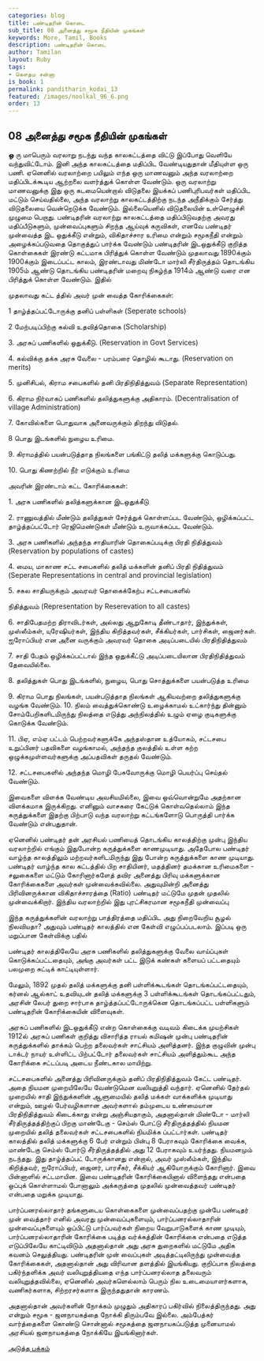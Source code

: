 ```yaml
---
categories: blog
title: பண்டிதரின் கொடை
sub_title: 08 அனைத்து சமூக நீதியின் முகங்கள்
keywords: More, Tamil, Books
description: பண்டிதரின் கொடை
author: Tamilan
layout: Ruby
tags:
- கௌதம சன்னா
is_book: 1
permalink: panditharin_kodai_13
featured: /images/noolkal_96_6.png
order: 13
---
```



## 08 அனைத்து சமூக நீதியின் முகங்கள்

**ஒ** ரு மாபெரும் வரலாறு நடந்து வந்த காலகட்டத்தை விட்டு இப்போது வெளியே வந்துவிட்டோம். இனி அந்த காலகட்டத்தை மதிப்பிட வேண்டியதுதான் மீதியுள்ள ஒரு பணி. ஏனெனில் வரலாற்றை பயிலும் எந்த ஒரு மாணவனும் அந்த வரலாற்றை மதிப்பிடக்கூடிய ஆற்றலை வளர்த்துக் கொள்ள வேண்டும். ஒரு வரலாற்று மாணவனுக்கு இது ஒரு கடமையென்றால் விடுதலை இயக்கப் பணிபுரிபவர்கள் மதிப்பிட மட்டும் செய்வதில்லை, அந்த வரலாற்று காலகட்டத்திற்கு நடந்த அநீதிக்கும் சேர்த்து விடுதலையை வென்றெடுக்க வேண்டும். இல்லையெனில் விடுதலையின் உள்ளெழுச்சி முழுமை பெறாது. பண்டிதரின் வரலாற்று காலகட்டத்தை மதிப்பிடுவதற்கு அவரது மதிப்பீடுகளும், முன்வைப்புகளும் சிறந்த ஆய்வுக் கருவிகள், எனவே பண்டிதர் முன்வைத்த இட ஒதுக்கீடு என்றும், விகிதாச்சார உரிமை என்றும் சமூகநீதி என்றும் அழைக்கப்படுவதை தொகுத்துப் பார்க்க வேண்டும் பண்டிதரின் இடஒதுக்கீடு குறித்த கொள்கைகள் இரண்டு கட்டமாக பிரித்துக் கொள்ள வேண்டும் முதலாவது 1890க்கும் 1900க்கும் இடைப்பட்ட காலம், இரண்டாவது மிண்டோ மார்லி சீர்திருத்தம் தொடங்கிய 1905ம் ஆண்டு தொடங்கிய பண்டிதரின் மறைவு நிகழ்ந்த 1914ம் ஆண்டு வரை என பிரித்துக் கொள்ள வேண்டும். இதில்

முதலாவது கட்ட த்தில் அவர் முன் வைத்த கோரிக்கைகள்:

1 தாழ்த்தப்பட்டோருக்கு தனிப் பள்ளிகள் (Seperate schools)

2 மேற்படிப்பிற்கு கல்வி உதவித்தொகை (Scholarship)

3\. அரசுப் பணிகளில் ஒதுக்கீடு. (Reservation in Govt Services)

4\. கல்விக்கு தக்க அரசு வேலை - பரம்பரை தொழில் கூடாது. (Reservation on merits)

5\. முனிசிபல், கிராம சபைகளில் தனி பிரதிநிதித்துவம் (Separate ﻿Representation)

6\. கிராம நிர்வாகப் பணிகளில் தலித்துகளுக்கு அதிகாரம். (Decentralisation of village Administration)

7\. கோவில்களை பொதுவாக அனைவருக்கும் திறந்து விடுதல்.

8 பொது இடங்களில் நுழைய உரிமை.

9\. கிராமத்தில் பயன்படுத்தாத நிலங்களை பங்கிட்டு தலித் மக்களுக்கு கொடுப்பது.

10\. பொது கிணற்றில் நீர் எடுக்கும் உரிமை

அவரின் இரண்டாம் கட்ட கோரிக்கைகள்:

1\. அரசு பணிகளில் தலித்களுக்கான இடஒதுக்கீடு

2\. ராணுவத்தில் மீண்டும் தலித்துகள் சேர்த்துக் கொள்ளப்பட வேண்டும், ஒழிக்கப்பட்ட தாழ்த்தப்பட்டோர் ரெஜிமெண்டுகள் மீண்டும் உருவாக்கப்பட வேண்டும்.

3\. அரசு பணிகளில் அந்தந்த சாதியாரின் தொகைப்படிக்கு பிரதி நிதித்துவம் (Reservation by populations of castes)

4\. மைய, மாகாண சட்ட சபைகளில் தலித் மக்களின் தனிப் பிரதி நிதித்துவம் (Seperate Representations in central and provincial legislation)

5\. சகல சாதியருக்கும் அவரவர் தொகைக்கேற்ப சட்டசபைகளில்

நிதித்துவம் (Representation by Reserevation to all castes)

6\. சாதிபேதமற்ற திராவிடர்கள், அல்லது ஆறுகோடி தீண்டாதார், இந்துக்கள், முஸ்லீம்கள், யுரேஷியர்கள், இந்திய கிறித்தவர்கள், சீக்கியர்கள், பார்சிகள், ஜைனர்கள். ஐரோப்பியர் என அனை வருக்கும் அவரவர் தொகை அடிப்படையில் பிரதிநிதித்துவம்

7\. சாதி பேதம் ஒழிக்கப்பட்டால் இந்த ஒதுக்கீட்டு அடிப்படையிலான பிரதிநிதித்துவம் தேவையில்லை.

8\. தலித்துகள் பொது இடங்களில், நுழைய, பொது சொத்துக்களை பயன்படுத்த உரிமை

9\. கிராம பொது நிலங்கள், பயன்படுத்தாத நிலங்கள் ஆகியவற்றை தலித்துகளுக்கு வழங்க வேண்டும். ﻿10. நிலம் வைத்துக்கொண்டு உழைக்காமல் உட்கார்ந்து தின்னும் சோம்பேறிகளிடமிருந்து நிலத்தை எடுத்து அந்நிலத்தில் உழும் ஏழை குடிகளுக்கு கொடுக்க வேண்டும்.

11\. பிஏ, எம்ஏ பட்டம் பெற்றவர்களுக்கே அந்தஸ்தான உத்யோகம், சட்டசபை உறுப்பினர் பதவிகளை வழங்காமல், அந்தந்த குலத்தில் உள்ள கற்ற ஒழுக்கமுள்ளவர்களுக்கு அப்பதவிகள் தருதல் வேண்டும்.

12\. சட்டசபைகளில் அந்தந்த மொழி பேசுவோருக்கு மொழி பெயர்ப்பு செய்தல் வேண்டும்.

இவைகளை விளக்க வேண்டிய அவசியமில்லை, இவை ஒவ்வொன்றுமே அதற்கான விளக்கமாக இருக்கிறது. எனினும் வாசகரை கேட்டுக் கொள்வதெல்லாம் இந்த கருத்துக்களை இதற்கு பிற்பாடு வந்த வரலாற்று கட்டங்களோடு பொருத்தி பார்க்க வேண்டும் என்பதுதான்.

ஏனெனில் பண்டிதர் தன் அரசியல் பணியைத் தொடங்கிய காலத்திற்கு முன்பு இந்திய வரலாற்றில் எங்கும் இதுபோன்ற கருத்துக்களை காணமுடியாது. அதேபோல பண்டிதர் வாழ்ந்த காலத்திலும் மற்றவர்களிடமிருந்து இது போன்ற கருத்துக்களை காண முடியாது. பண்டிதர் வாழ்ந்த கால கட்டத்தில் பிற சாதியினர், மதத்தினர் தமக்கான உரிமைகளை - சலுகைகளை மட்டும் கோரினார்களேத் தவிர அனைத்து பிரிவு மக்களுக்கான கோரிக்கைகளை அவர்கள் முன்வைக்கவில்லை. அதுவுமின்றி அனைத்து பிரிவினருக்கான விகிதாச்சாரத்தை (Ratio) பண்டிதர் மட்டுமே முதன் முதலில் முன்வைக்கிறார். இந்திய வரலாற்றில் இது புரட்சிகரமான சமூகநீதி முன்வைப்பு

இந்த கருத்துக்களின் வரலாற்று பாத்திரத்தை மதிப்பிட அது நிறைவேறிய சூழல் நிலவியதா? அதுவும் பண்டிதர் காலத்தில் என கேள்வி எழுப்பப்படலாம். இப்படி ஒரு மறுப்பான கேள்விக்கு பதில்

பண்டிதர் காலத்திலேயே அரசு பணிகளில் தலித்துகளுக்கு வேலை வாய்ப்புகள் கொடுக்கப்பட்டதையும், அங்கு அவர்கள் பட்ட இடுக் கண்கள் களையப் பட்டதையும் பலமுறை சுட்டிக் காட்டியுள்ளார்.

மேலும், 1892 முதல் தலித் மக்களுக்கு தனி பள்ளிக்கூடங்கள் தொடங்கப்பட்டதையும், கர்னல் ஆல்காட் உதவியுடன் தலித் மக்களுக்கு 3 பள்ளிக்கூடங்கள் தொடங்கப்பட்டதும், அரசின் லேபர் துறை சார்பாக தாழ்த்தப்பட்டோருக்கென தொடங்கப்பட்ட பள்ளிகளும் பண்டிதரின் ﻿கோரிக்கையின் விளைவுகள்.

அரசுப் பணிகளில் இடஒதுக்கீடு என்ற கொள்கைக்கு வடிவம் கிடைக்க முயற்சிகள் 1912ல் அரசுப் பணிகள் குறித்து விசாரித்த ராயல் கமிஷன் முன்பு பண்டிதரின் கருத்துக்களில் தாக்கம் பெற்ற தலைவர்கள் சாட்சியம் அளித்தனர். இந்த குழுவின் முன்பு டாக்டர் நாயர் உள்ளிட்ட பிற்பட்டோர் தலைவர்கள் சாட்சியம் அளித்தும்கூட அந்த கோரிக்கை சட்டப்படி அடைய நீண்டகால மாயிற்று.

சட்டசபைகளில் அனைத்து பிரிவினருக்கும் தனிப் பிரதிநிதித்துவம் கேட்ட பண்டிதர். அதை நியமன முறையிலேயே வேண்டுமென வலியுறுத்தி வந்தார். ஏனெனில் தேர்தல் முறையில் சாதி இந்துக்களின் ஆளுமையில் தலித் மக்கள் வாக்களிக்க முடியாது என்றும், ஊழல் பேர்வழிகளான அவர்களால் தம்முடைய உண்மையான பிரதிநிதித்துவம் கிடைக்காது என்று அஞ்சியதாகும், அதனால்தான் மிண்டோ - மார்லி சீர்திருத்தத்திற்குப் பிறகு மாண்டேகு \- செம்ஸ் போட்டு சீர்திருத்தத்தில் நியமன முறையில் தலித் தலைவர்கள் சட்டசபைகளில் நியமிக்க ப்பட்டார்கள். பண்டிதர் காலத்தில் தலித் மக்களுக்கு 6 பேர் என்றும் பின்பு 8 பேராகவும் கோரிக்கை வைக்க, மாண்டேகு செம்ஸ் போர்டு சீர்திருத்தத்தில் அது 12 பேராகவும் உயர்ந்தது. நியமனமும் நடந்தது. இது தாழ்த்தப்பட் டோருக்கானது என்றால், அவர் முஸ்லீம்கள், இந்திய கிறித்தவர், ஐரோப்பியர், ஜைனர், பாரசீகர், சீக்கியர் ஆகியோருக்கும் கோரினார். இவை பின்னாளில் சட்டமாயின. இவை பண்டிதரின் கோரிக்கையினால் விளைந்தது என்பதை ஒப்புக் கொள்ளாமல் போனாலும் அக்கருத்தை முதலில் முன்வைத்தவர் பண்டிதர் என்பதை மறுக்க முடியாது.

பார்ப்பனரல்லாதார் தங்களுடைய கொள்கைகளை முன்வைப்பதற்கு முன்பே பண்டிதர் முன் வைத்தார் எனில் அவரது முன்வைப்புகளையும், பார்ப்பனரல்லாதாரின் முன்வைப்புகளையும் ஒப்பிட்டு பார்ப்பவர்கள் நிறைய வேறுபாடுகளைக் காண முடியும், பார்ப்பனரல்லாதாரின் கோரிக்கை படித்த வர்க்கத்தின் கோரிக்கை என்பதை எடுத்த எடுப்பிலேயே காட்டிவிடும் அதனால்தான் அது அரசு துறைகளில் மட்டுமே அதிக கவனம் செலுத்தியது. பண்டிதரின் முன் வைப்புகள் அடித்தட்டிலிருந்து முன்வைத்த கோரிக்கைகள், அதனால்தான் அது விரிவான தளத்தில் இயங்கியது. குறிப்பாக நிலத்தை பகிர்ந்தளிக்க அவர் வலியுறுத்தியதை எந்த பார்ப்பனரல்லாத தலைவரும் வலியுறுத்தவில்லை, ஏனெனில் அவர்களெல்லாம் பெரும் நில உடைமையாளர்களாக, ﻿வணிகர்களாக, சிற்றரசர்களாக இருந்ததுதான் காரணம்.

அதனால்தான் அவர்களின் நோக்கம் முழுதும் அதிகாரப் பகிர்வில் நிலைத்திருந்தது. அது என்றும் சமூக - ஜனநாயகத்தை நோக்கி திரும்பவே இல்லை. அம்பேத்கர் வார்த்தைகளை கொண்டு சொன்னால் சமூகத்தை ஜனநாயகப்படுத்த முனையாமல் அரசியல் ஜனநாயகத்தை நோக்கியே இயங்கினார்கள்.⁠

[அடுத்த பக்கம்](panditharin_kodai_14)